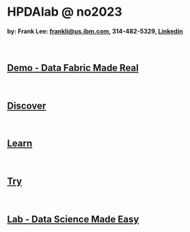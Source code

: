 # HPDAlab @ no2023


#### by: Frank Lee: frankli@us.ibm.com, 314-482-5329, [Linkedin](https://linkedin.com/in/drfranknlee/) 

<BR>


## [Demo - Data Fabric Made Real](demo/udf-cancer-imaging.md)

<BR>

## [Discover](f01-discover.md)

<BR>
  
## [Learn](f02-learn.md)

<BR>

## [Try](f03-try.md)

<BR>

## [Lab - Data Science Made Easy](lab/hpdalab-license-plate.md)
